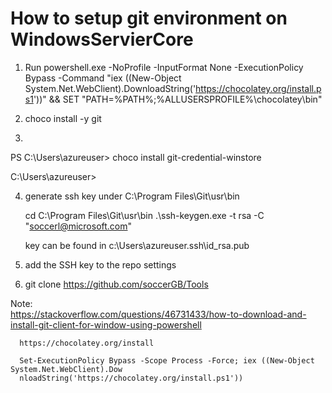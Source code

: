 # How to setup git environment on WindowsServierCore


1. Run 
  powershell.exe -NoProfile -InputFormat None -ExecutionPolicy Bypass -Command "iex ((New-Object System.Net.WebClient).DownloadString('https://chocolatey.org/install.ps1'))" && SET "PATH=%PATH%;%ALLUSERSPROFILE%\chocolatey\bin"

2. choco install -y git

3.
  PS C:\Users\azureuser> choco install git-credential-winstore

  C:\Users\azureuser>
  
 4. generate ssh key under C:\Program Files\Git\usr\bin
 
    cd C:\Program Files\Git\usr\bin
    .\ssh-keygen.exe -t rsa -C "soccerl@microsoft.com"
   
    key can be found in c:\Users\azureuser\.ssh\id_rsa.pub

 5. add the SSH key to the repo settings
   
 6.  git clone https://github.com/soccerGB/Tools



Note:   
      https://stackoverflow.com/questions/46731433/how-to-download-and-install-git-client-for-window-using-powershell

      https://chocolatey.org/install

      Set-ExecutionPolicy Bypass -Scope Process -Force; iex ((New-Object System.Net.WebClient).Dow
      nloadString('https://chocolatey.org/install.ps1'))
